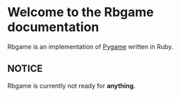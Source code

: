 # Welcome to the Rbgame documentation

Rbgame is an implementation of [Pygame](https://pygame.org) written in Ruby.

## NOTICE

Rbgame is currently not ready for **anything**.